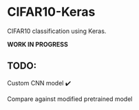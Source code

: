 # CIFAR10-Keras
CIFAR10 classification using Keras.

<b>WORK IN PROGRESS</b>

## TODO:
Custom CNN model :heavy_check_mark:

Compare against modified pretrained model
